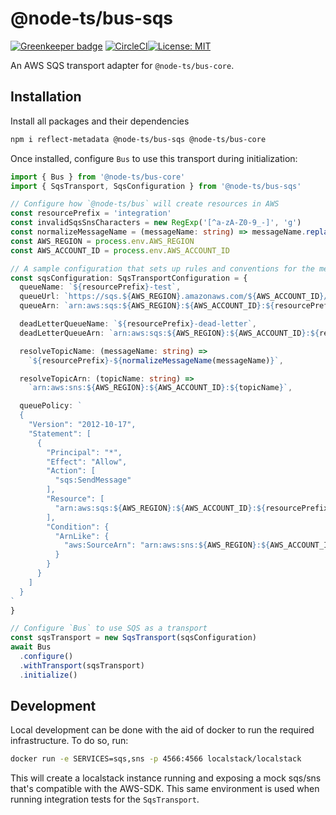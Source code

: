 # @node-ts/bus-sqs

[![Greenkeeper badge](https://snyk.io/test/github/node-ts/bus/badge.svg)](https://snyk.io/test/github/node-ts/bus)
[![CircleCI](https://circleci.com/gh/node-ts/bus/tree/master.svg?style=svg)](https://circleci.com/gh/node-ts/bus/tree/master)[![License: MIT](https://img.shields.io/badge/License-MIT-green.svg)](https://opensource.org/licenses/MIT)

An AWS SQS transport adapter for `@node-ts/bus-core`.

## Installation

Install all packages and their dependencies

```bash
npm i reflect-metadata @node-ts/bus-sqs @node-ts/bus-core
```

Once installed, configure `Bus` to use this transport during initialization:

```typescript
import { Bus } from '@node-ts/bus-core'
import { SqsTransport, SqsConfiguration } from '@node-ts/bus-sqs'

// Configure how `@node-ts/bus` will create resources in AWS
const resourcePrefix = 'integration'
const invalidSqsSnsCharacters = new RegExp('[^a-zA-Z0-9_-]', 'g')
const normalizeMessageName = (messageName: string) => messageName.replace(invalidSqsSnsCharacters, '-')
const AWS_REGION = process.env.AWS_REGION
const AWS_ACCOUNT_ID = process.env.AWS_ACCOUNT_ID

// A sample configuration that sets up rules and conventions for the messaging infrastructure.
const sqsConfiguration: SqsTransportConfiguration = {
  queueName: `${resourcePrefix}-test`,
  queueUrl: `https://sqs.${AWS_REGION}.amazonaws.com/${AWS_ACCOUNT_ID}/${resourcePrefix}-test`,
  queueArn: `arn:aws:sqs:${AWS_REGION}:${AWS_ACCOUNT_ID}:${resourcePrefix}-test`,

  deadLetterQueueName: `${resourcePrefix}-dead-letter`,
  deadLetterQueueArn: `arn:aws:sqs:${AWS_REGION}:${AWS_ACCOUNT_ID}:${resourcePrefix}-dead-letter`,

  resolveTopicName: (messageName: string) =>
    `${resourcePrefix}-${normalizeMessageName(messageName)}`,

  resolveTopicArn: (topicName: string) =>
    `arn:aws:sns:${AWS_REGION}:${AWS_ACCOUNT_ID}:${topicName}`,

  queuePolicy: `
  {
    "Version": "2012-10-17",
    "Statement": [
      {
        "Principal": "*",
        "Effect": "Allow",
        "Action": [
          "sqs:SendMessage"
        ],
        "Resource": [
          "arn:aws:sqs:${AWS_REGION}:${AWS_ACCOUNT_ID}:${resourcePrefix}-*"
        ],
        "Condition": {
          "ArnLike": {
            "aws:SourceArn": "arn:aws:sns:${AWS_REGION}:${AWS_ACCOUNT_ID}:${resourcePrefix}-*"
          }
        }
      }
    ]
  }
`
}

// Configure `Bus` to use SQS as a transport
const sqsTransport = new SqsTransport(sqsConfiguration)
await Bus
  .configure()
  .withTransport(sqsTransport)
  .initialize()
```

## Development

Local development can be done with the aid of docker to run the required infrastructure. To do so, run:

```bash
docker run -e SERVICES=sqs,sns -p 4566:4566 localstack/localstack
```

This will create a localstack instance running and exposing a mock sqs/sns that's compatible with the AWS-SDK. This same environment is used when running integration tests for the `SqsTransport`.
